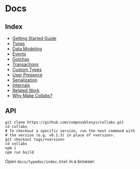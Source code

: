 # Docs

## Index

- [Getting Started Guide](./getting_started_guide.md)
- [Types](./types.md)
- [Data Modeling](./data_modeling.md)
- [Events](./events.md)
- [Gotchas](./gotchas.md)
- [Transactions](./transactions.md)
- [Custom Types](./custom_types.md)
- [User Presence](./user_presence.md)
- [Serialization](./serialization.md)
- [Internals](./internals.md)
- [Related Work](./related_work.md)
- [Why Make Collabs?](./why.md)

## API

```
git clone https://github.com/composablesys/collabs.git
cd collabs
# To checkout a specific version, run the next command with
# the version (e.g. v0.1.3) in place of <version>.
git checkout tags/<version>
cd collabs
npm i
npm run build
```

Open `docs/typedoc/index.html` in a browser.
